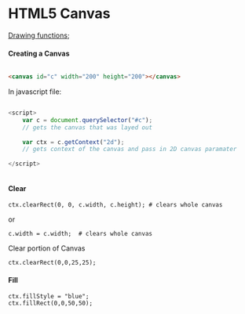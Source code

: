 HTML5 Canvas
===========

[Drawing functions](https://www.w3.org/TR/2dcontext/#building-paths);

#### Creating a Canvas

``` html

<canvas id="c" width="200" height="200"></canvas>

```

In javascript file:

``` javascript

<script>
    var c = document.querySelector("#c");
    // gets the canvas that was layed out
    
    var ctx = c.getContext("2d");
    // gets context of the canvas and pass in 2D canvas paramater
    
</script>



```

#### Clear

    ctx.clearRect(0, 0, c.width, c.height); # clears whole canvas

or

    c.width = c.width;  # clears whole canvas
    
Clear portion of Canvas

    ctx.clearRect(0,0,25,25); 



#### Fill

    ctx.fillStyle = "blue";
    ctx.fillRect(0,0,50,50);
